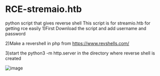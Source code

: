 # RCE-stremaio.htb
python script that gives reverse shell 
This script is for streamio.htb for getting rce easily
1)First Download the script and add username and password

2)Make a revershell in php from https://www.revshells.com/ 

3)start the python3 -m http.server in the directory where reverse shell is created

![image](https://github.com/wremad/RCE-stremaio.htb/assets/96777615/70accab5-8413-460d-a6e4-eb56787234f4)


